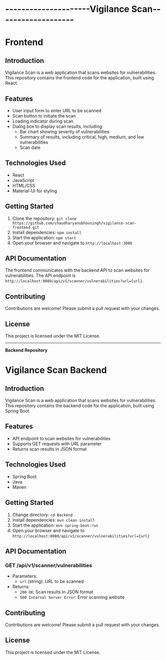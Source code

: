 # ---------------------Vigilance Scan-------------------


# Frontend

## Introduction

Vigilance Scan is a web application that scans websites for vulnerabilities. This repository contains the frontend code for the application, built using React.

## Features

- User input form to enter URL to be scanned
- Scan button to initiate the scan
- Loading indicator during scan
- Dialog box to display scan results, including:
  - Bar chart showing severity of vulnerabilities
  - Summary of results, including critical, high, medium, and low vulnerabilities
  - Scan date

## Technologies Used

- React
- JavaScript
- HTML/CSS
- Material-UI for styling

## Getting Started

1. Clone the repository: `git clone https://github.com/chaudharyanubhavsingh/vigilance-scan-frontend.git`
2. Install dependencies: `npm install`
3. Start the application: `npm start`
4. Open your browser and navigate to `http://localhost:3000`

## API Documentation

The frontend communicates with the backend API to scan websites for vulnerabilities. The API endpoint is `http://localhost:8080/api/v1/scanner/vulnerabilities?url={url}`.

## Contributing

Contributions are welcome! Please submit a pull request with your changes.

## License

This project is licensed under the MIT License.

---

**Backend Repository**

# Vigilance Scan Backend

## Introduction

Vigilance Scan is a web application that scans websites for vulnerabilities. This repository contains the backend code for the application, built using Spring Boot.

## Features

- API endpoint to scan websites for vulnerabilities
- Supports GET requests with URL parameter
- Returns scan results in JSON format

## Technologies Used

- Spring Boot
- Java
- Maven

## Getting Started

1. Change directory: `cd Backend`
2. Install dependencies: `mvn clean install`
3. Start the application: `mvn spring-boot:run`
4. Open your browser and navigate to `http://localhost:8080/api/v1/scanner/vulnerabilities?url={url}`

## API Documentation

### GET /api/v1/scanner/vulnerabilities

- Parameters:
  - `url` (string): URL to be scanned
- Returns:
  - `200 OK`: Scan results in JSON format
  - `500 Internal Server Error`: Error scanning website

## Contributing

Contributions are welcome! Please submit a pull request with your changes.

## License

This project is licensed under the MIT License.

